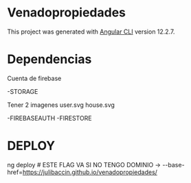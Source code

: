# Venadopropiedades

This project was generated with [Angular CLI](https://github.com/angular/angular-cli) version 12.2.7.

# Dependencias

Cuenta de firebase

-STORAGE

Tener 2 imagenes
user.svg
house.svg

-FIREBASEAUTH
-FIRESTORE

# DEPLOY

ng deploy # ESTE FLAG VA SI NO TENGO DOMINIO -> --base-href=https://julibaccin.github.io/venadopropiedades/
